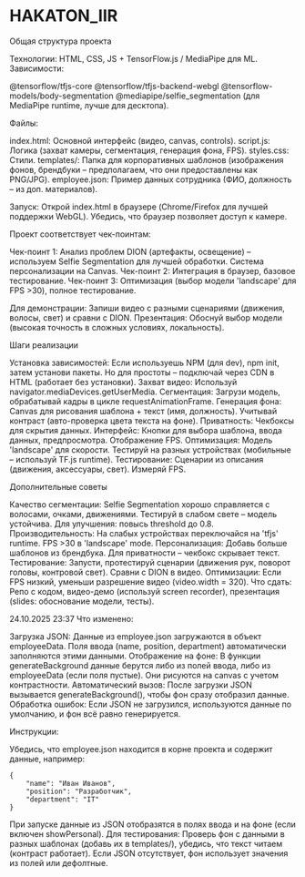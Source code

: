 # HAKATON_IIR

Общая структура проекта

Технологии: HTML, CSS, JS + TensorFlow.js / MediaPipe для ML.
Зависимости:

@tensorflow/tfjs-core
@tensorflow/tfjs-backend-webgl
@tensorflow-models/body-segmentation
@mediapipe/selfie_segmentation (для MediaPipe runtime, лучше для десктопа).


Файлы:

index.html: Основной интерфейс (видео, canvas, controls).
script.js: Логика (захват камеры, сегментация, генерация фона, FPS).
styles.css: Стили.
templates/: Папка для корпоративных шаблонов (изображения фонов, брендбуки – предполагаем, что они предоставлены как PNG/JPG).
employee.json: Пример данных сотрудника (ФИО, должность – из доп. материалов).


Запуск: Открой index.html в браузере (Chrome/Firefox для лучшей поддержки WebGL). Убедись, что браузер позволяет доступ к камере.


Проект соответствует чек-поинтам:

Чек-поинт 1: Анализ проблем DION (артефакты, освещение) – используем Selfie Segmentation для лучшей обработки. Система персонализации на Canvas.
Чек-поинт 2: Интеграция в браузер, базовое тестирование.
Чек-поинт 3: Оптимизация (выбор модели 'landscape' для FPS >30), полное тестирование.

Для демонстрации: Запиши видео с разными сценариями (движения, волосы, свет) и сравни с DION. Презентация: Обоснуй выбор модели (высокая точность в сложных условиях, локальность).


Шаги реализации

Установка зависимостей: Если используешь NPM (для dev), npm init, затем установи пакеты. Но для простоты – подключай через CDN в HTML (работает без установки).
Захват видео: Используй navigator.mediaDevices.getUserMedia.
Сегментация: Загрузи модель, обрабатывай кадры в цикле requestAnimationFrame.
Генерация фона: Canvas для рисования шаблона + текст (имя, должность). Учитывай контраст (авто-проверка цвета текста на фоне). Приватность: Чекбоксы для скрытия данных.
Интерфейс: Кнопки для выбора шаблона, ввода данных, предпросмотра. Отображение FPS.
Оптимизация: Модель 'landscape' для скорости. Тестируй на разных устройствах (мобильные – используй TF.js runtime).
Тестирование: Сценарии из описания (движения, аксессуары, свет). Измеряй FPS.




Дополнительные советы

Качество сегментации: Selfie Segmentation хорошо справляется с волосами, очками, движениями. Тестируй в слабом свете – модель устойчива. Для улучшения: повысь threshold до 0.8.
Производительность: На слабых устройствах переключайся на 'tfjs' runtime. FPS >30 в 'landscape' mode.
Персонализация: Добавь больше шаблонов из брендбука. Для приватности – чекбокс скрывает текст.
Тестирование: Запусти, протестируй сценарии (движения рук, поворот головы, контровой свет). Сравни с DION в видео.
Оптимизации: Если FPS низкий, уменьши разрешение видео (video.width = 320).
Что сдать: Репо с кодом, видео-демо (используй screen recorder), презентация (slides: обоснование модели, тесты).



24.10.2025 23:37
Что изменено:

Загрузка JSON: Данные из employee.json загружаются в объект employeeData. Поля ввода (name, position, department) автоматически заполняются этими данными.
Отображение на фоне: В функции generateBackground данные берутся либо из полей ввода, либо из employeeData (если поля пустые). Они рисуются на canvas с учетом контрастности.
Автоматический вызов: После загрузки JSON вызывается generateBackground(), чтобы фон сразу отобразил данные.
Обработка ошибок: Если JSON не загрузился, используются данные по умолчанию, и фон всё равно генерируется.

Инструкции:

Убедись, что employee.json находится в корне проекта и содержит данные, например:
```
{
    "name": "Иван Иванов",
    "position": "Разработчик",
    "department": "IT"
}
```
При запуске данные из JSON отобразятся в полях ввода и на фоне (если включен showPersonal).
Для тестирования: Проверь фон с данными в разных шаблонах (добавь их в templates/), убедись, что текст читаем (контраст работает). Если JSON отсутствует, фон использует значения из полей или дефолтные.
